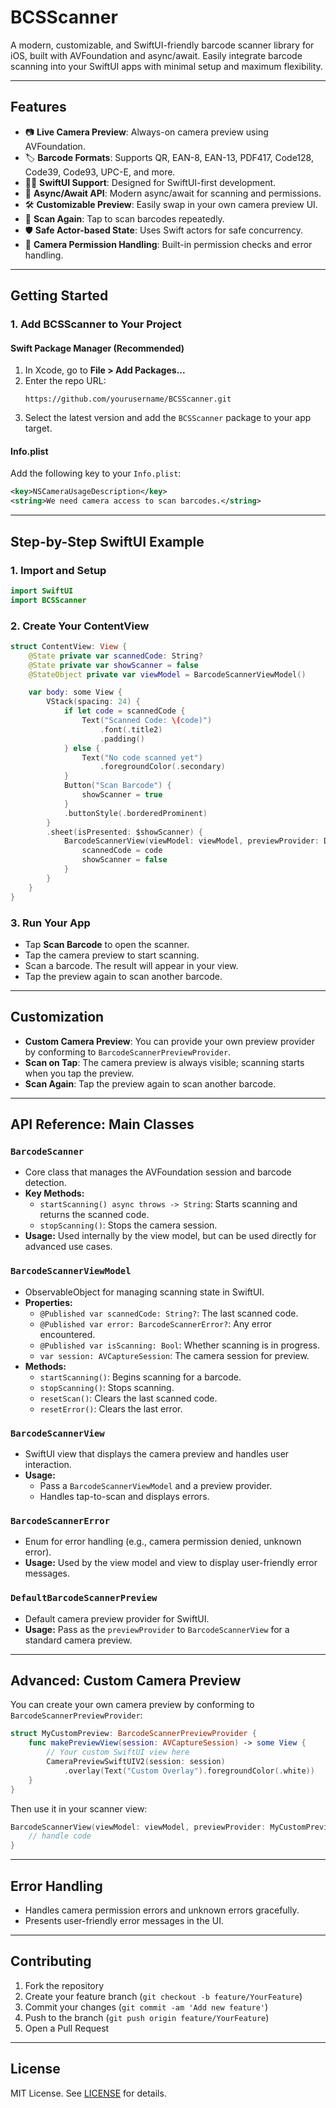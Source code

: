 # BCSScanner

A modern, customizable, and SwiftUI-friendly barcode scanner library for iOS, built with AVFoundation and async/await. Easily integrate barcode scanning into your SwiftUI apps with minimal setup and maximum flexibility.

---

## Features

- 📷 **Live Camera Preview**: Always-on camera preview using AVFoundation.
- 🏷️ **Barcode Formats**: Supports QR, EAN-8, EAN-13, PDF417, Code128, Code39, Code93, UPC-E, and more.
- 🧑‍💻 **SwiftUI Support**: Designed for SwiftUI-first development.
- 🔄 **Async/Await API**: Modern async/await for scanning and permissions.
- 🛠️ **Customizable Preview**: Easily swap in your own camera preview UI.
- 🔁 **Scan Again**: Tap to scan barcodes repeatedly.
- 🛡️ **Safe Actor-based State**: Uses Swift actors for safe concurrency.
- 🚦 **Camera Permission Handling**: Built-in permission checks and error handling.

---

## Getting Started

### 1. Add BCSScanner to Your Project

#### Swift Package Manager (Recommended)

1. In Xcode, go to **File > Add Packages...**
2. Enter the repo URL:
   ```
   https://github.com/yourusername/BCSScanner.git
   ```
3. Select the latest version and add the `BCSScanner` package to your app target.

#### Info.plist
Add the following key to your `Info.plist`:
```xml
<key>NSCameraUsageDescription</key>
<string>We need camera access to scan barcodes.</string>
```

---

## Step-by-Step SwiftUI Example

### 1. Import and Setup

```swift
import SwiftUI
import BCSScanner
```

### 2. Create Your ContentView

```swift
struct ContentView: View {
    @State private var scannedCode: String?
    @State private var showScanner = false
    @StateObject private var viewModel = BarcodeScannerViewModel()

    var body: some View {
        VStack(spacing: 24) {
            if let code = scannedCode {
                Text("Scanned Code: \(code)")
                    .font(.title2)
                    .padding()
            } else {
                Text("No code scanned yet")
                    .foregroundColor(.secondary)
            }
            Button("Scan Barcode") {
                showScanner = true
            }
            .buttonStyle(.borderedProminent)
        }
        .sheet(isPresented: $showScanner) {
            BarcodeScannerView(viewModel: viewModel, previewProvider: DefaultBarcodeScannerPreview()) { code in
                scannedCode = code
                showScanner = false
            }
        }
    }
}
```

### 3. Run Your App
- Tap **Scan Barcode** to open the scanner.
- Tap the camera preview to start scanning.
- Scan a barcode. The result will appear in your view.
- Tap the preview again to scan another barcode.

---

## Customization

- **Custom Camera Preview**: You can provide your own preview provider by conforming to `BarcodeScannerPreviewProvider`.
- **Scan on Tap**: The camera preview is always visible; scanning starts when you tap the preview.
- **Scan Again**: Tap the preview again to scan another barcode.

---

## API Reference: Main Classes

### `BarcodeScanner`
- Core class that manages the AVFoundation session and barcode detection.
- **Key Methods:**
  - `startScanning() async throws -> String`: Starts scanning and returns the scanned code.
  - `stopScanning()`: Stops the camera session.
- **Usage:** Used internally by the view model, but can be used directly for advanced use cases.

### `BarcodeScannerViewModel`
- ObservableObject for managing scanning state in SwiftUI.
- **Properties:**
  - `@Published var scannedCode: String?`: The last scanned code.
  - `@Published var error: BarcodeScannerError?`: Any error encountered.
  - `@Published var isScanning: Bool`: Whether scanning is in progress.
  - `var session: AVCaptureSession`: The camera session for preview.
- **Methods:**
  - `startScanning()`: Begins scanning for a barcode.
  - `stopScanning()`: Stops scanning.
  - `resetScan()`: Clears the last scanned code.
  - `resetError()`: Clears the last error.

### `BarcodeScannerView`
- SwiftUI view that displays the camera preview and handles user interaction.
- **Usage:**
  - Pass a `BarcodeScannerViewModel` and a preview provider.
  - Handles tap-to-scan and displays errors.

### `BarcodeScannerError`
- Enum for error handling (e.g., camera permission denied, unknown error).
- **Usage:** Used by the view model and view to display user-friendly error messages.

### `DefaultBarcodeScannerPreview`
- Default camera preview provider for SwiftUI.
- **Usage:** Pass as the `previewProvider` to `BarcodeScannerView` for a standard camera preview.

---

## Advanced: Custom Camera Preview

You can create your own camera preview by conforming to `BarcodeScannerPreviewProvider`:

```swift
struct MyCustomPreview: BarcodeScannerPreviewProvider {
    func makePreviewView(session: AVCaptureSession) -> some View {
        // Your custom SwiftUI view here
        CameraPreviewSwiftUIV2(session: session)
            .overlay(Text("Custom Overlay").foregroundColor(.white))
    }
}
```

Then use it in your scanner view:
```swift
BarcodeScannerView(viewModel: viewModel, previewProvider: MyCustomPreview()) { code in
    // handle code
}
```

---

## Error Handling

- Handles camera permission errors and unknown errors gracefully.
- Presents user-friendly error messages in the UI.

---

## Contributing

1. Fork the repository
2. Create your feature branch (`git checkout -b feature/YourFeature`)
3. Commit your changes (`git commit -am 'Add new feature'`)
4. Push to the branch (`git push origin feature/YourFeature`)
5. Open a Pull Request

---

## License

MIT License. See [LICENSE](LICENSE) for details. 